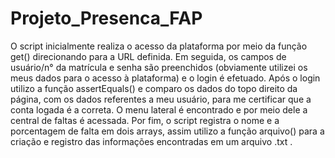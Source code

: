 # Projeto_Presenca_FAP
O script inicialmente realiza o acesso da plataforma por meio da função get() direcionando para a URL definida. Em seguida, os campos de usuário/n° da matrícula e senha são preenchidos (obviamente utilizei os meus dados para o acesso à plataforma) e o login é efetuado. Após o login utilizo a função assertEquals() e comparo os dados do topo direito da página, com os dados referentes a meu usuário, para me certificar que a conta logada é a correta. O menu lateral é encontrado e por meio dele a central de faltas é acessada. Por fim, o script registra o nome e a porcentagem de falta em dois arrays, assim utilizo a função arquivo() para a criação e registro das informações encontradas em um arquivo .txt . 
